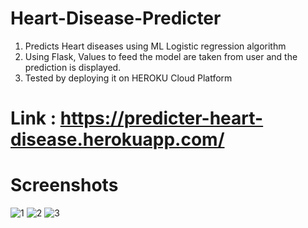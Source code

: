 # Heart-Disease-Predicter
1. Predicts Heart diseases using ML Logistic regression algorithm
2. Using Flask, Values to feed the model are taken from user and the prediction is displayed.
3. Tested by deploying it on HEROKU Cloud Platform

# Link : https://predicter-heart-disease.herokuapp.com/


# Screenshots
![1](https://user-images.githubusercontent.com/75924276/131649303-a1d939b8-2039-44aa-b2bf-aeb2b870939d.jpg)
![2](https://user-images.githubusercontent.com/75924276/131649318-b1ab536a-b900-46f7-a87a-ff53f78c4f37.jpg)
![3](https://user-images.githubusercontent.com/75924276/131649324-c031efd1-648f-42a7-9111-34dc6827317d.jpg)
